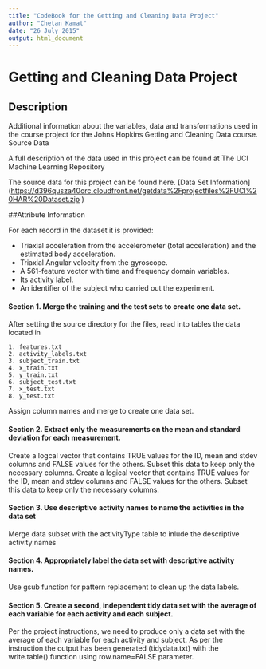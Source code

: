 ```yaml
---
title: "CodeBook for the Getting and Cleaning Data Project"
author: "Chetan Kamat"
date: "26 July 2015"
output: html_document
---
```


# Getting and Cleaning Data Project

## Description

Additional information about the variables, data and transformations used in the course project for the Johns Hopkins Getting and Cleaning Data course.
Source Data

A full description of the data used in this project can be found at The UCI Machine Learning Repository

The source data for this project can be found here.
[Data Set Information] (https://d396qusza40orc.cloudfront.net/getdata%2Fprojectfiles%2FUCI%20HAR%20Dataset.zip )


##Attribute Information

For each record in the dataset it is provided:

* Triaxial acceleration from the accelerometer (total acceleration) and the estimated body acceleration.
* Triaxial Angular velocity from the gyroscope.
* A 561-feature vector with time and frequency domain variables.
* Its activity label.
* An identifier of the subject who carried out the experiment.

#### Section 1. Merge the training and the test sets to create one data set.

After setting the source directory for the files, read into tables the data located in

    1. features.txt
    2. activity_labels.txt
    3. subject_train.txt
    4. x_train.txt
    5. y_train.txt
    6. subject_test.txt
    7. x_test.txt
    8. y_test.txt

Assign column names and merge to create one data set.

#### Section 2. Extract only the measurements on the mean and standard deviation for each measurement.

Create a logcal vector that contains TRUE values for the ID, mean and stdev columns and FALSE values for the others. Subset this data to keep only the necessary columns.
Create a logical vector that contains TRUE values for the ID, mean and stdev columns and FALSE values for the others. Subset this data to keep only the necessary columns.

#### Section 3. Use descriptive activity names to name the activities in the data set

Merge data subset with the activityType table to inlude the descriptive activity names

#### Section 4. Appropriately label the data set with descriptive activity names.

Use gsub function for pattern replacement to clean up the data labels.

#### Section 5. Create a second, independent tidy data set with the average of each variable for each activity and each subject.

Per the project instructions, we need to produce only a data set with the average of each variable for each activity and subject. 
As per the instruction the output has been generated (tidydata.txt) with the write.table() function using row.name=FALSE parameter. 



